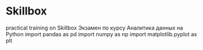 # Skillbox
practical training on Skillbox
Экзамен по курсу Аналитика данных на Python
import pandas as pd
import numpy as np
import matplotlib.pyplot as plt
